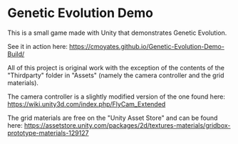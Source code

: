 # Genetic Evolution Demo

This is a small game made with Unity that demonstrates Genetic Evolution.

See it in action here: https://cmoyates.github.io/Genetic-Evolution-Demo-Build/


All of this project is original work with the exception of the contents of the "Thirdparty" folder in "Assets" (namely the camera controller and the grid materials).

The camera controller is a slightly modified version of the one found here: https://wiki.unity3d.com/index.php/FlyCam_Extended

The grid materials are free on the "Unity Asset Store" and can be found here: https://assetstore.unity.com/packages/2d/textures-materials/gridbox-prototype-materials-129127
